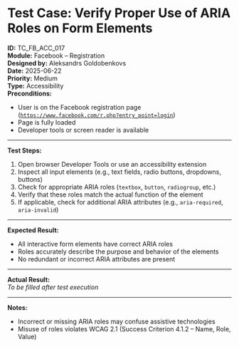 # Test Case: Verify Proper Use of ARIA Roles on Form Elements

**ID:** TC_FB_ACC_017  
**Module:** Facebook – Registration  
**Designed by:** Aleksandrs Goldobenkovs  
**Date:** 2025-06-22  
**Priority:** Medium  
**Type:** Accessibility  
**Preconditions:**  
- User is on the Facebook registration page ([`https://www.facebook.com/r.php?entry_point=login`](https://www.facebook.com/r.php?entry_point=login))
- Page is fully loaded  
- Developer tools or screen reader is available

---

**Test Steps:**

1. Open browser Developer Tools or use an accessibility extension  
2. Inspect all input elements (e.g., text fields, radio buttons, dropdowns, buttons)  
3. Check for appropriate ARIA roles (`textbox`, `button`, `radiogroup`, etc.)  
4. Verify that these roles match the actual function of the element  
5. If applicable, check for additional ARIA attributes (e.g., `aria-required`, `aria-invalid`)

---

**Expected Result:**  
- All interactive form elements have correct ARIA roles  
- Roles accurately describe the purpose and behavior of the elements  
- No redundant or incorrect ARIA attributes are present

---

**Actual Result:**  
_To be filled after test execution_

---

**Notes:**  
- Incorrect or missing ARIA roles may confuse assistive technologies  
- Misuse of roles violates WCAG 2.1 (Success Criterion 4.1.2 – Name, Role, Value)
